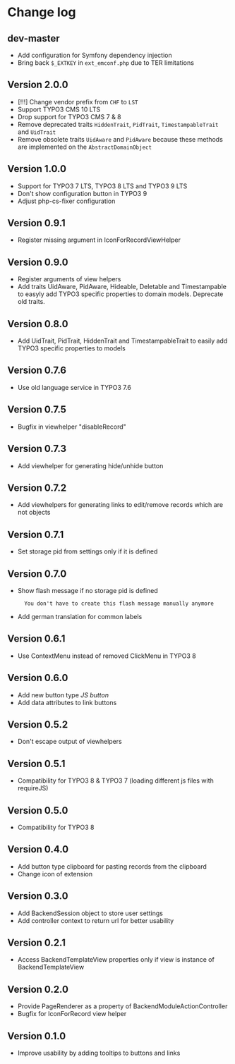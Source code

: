 # Change log

## dev-master
- Add configuration for Symfony dependency injection
- Bring back `$_EXTKEY` in `ext_emconf.php` due to TER limitations

## Version 2.0.0
- [!!!] Change vendor prefix from `CHF` to `LST`
- Support TYPO3 CMS 10 LTS
- Drop support for TYPO3 CMS 7 & 8
- Remove deprecated traits `HiddenTrait`, `PidTrait`, `TimestampableTrait` and `UidTrait`
- Remove obsolete traits `UidAware` and `PidAware` because these methods are implemented on the `AbstractDomainObject`

## Version 1.0.0
- Support for TYPO3 7 LTS, TYPO3 8 LTS and TYPO3 9 LTS
- Don't show configuration button in TYPO3 9
- Adjust php-cs-fixer configuration

## Version 0.9.1
- Register missing argument in IconForRecordViewHelper

## Version 0.9.0
- Register arguments of view helpers
- Add traits UidAware, PidAware, Hideable, Deletable and Timestampable to easyly add TYPO3 specific properties to domain models. Deprecate old traits.

## Version 0.8.0
- Add UidTrait, PidTrait, HiddenTrait and TimestampableTrait to easily add TYPO3 specific properties to models

## Version 0.7.6
- Use old language service in TYPO3 7.6

## Version 0.7.5
- Bugfix in viewhelper "disableRecord"

## Version 0.7.3
- Add viewhelper for generating hide/unhide button

## Version 0.7.2
- Add viewhelpers for generating links to edit/remove records which are not objects

## Version 0.7.1
- Set storage pid from settings only if it is defined

## Version 0.7.0
- Show flash message if no storage pid is defined

        You don't have to create this flash message manually anymore

- Add german translation for common labels

## Version 0.6.1
- Use ContextMenu instead of removed ClickMenu in TYPO3 8

## Version 0.6.0
- Add new button type _JS button_
- Add data attributes to link buttons

## Version 0.5.2
- Don't escape output of viewhelpers

## Version 0.5.1
- Compatibility for TYPO3 8 & TYPO3 7 (loading different js files with requireJS)

## Version 0.5.0
- Compatibility for TYPO3 8

## Version 0.4.0
- Add button type clipboard for pasting records from the clipboard
- Change icon of extension

## Version 0.3.0
- Add BackendSession object to store user settings
- Add controller context to return url for better usability

## Version 0.2.1
- Access BackendTemplateView properties only if view is instance of BackendTemplateView

## Version 0.2.0
- Provide PageRenderer as a property of BackendModuleActionController
- Bugfix for IconForRecord view helper

## Version 0.1.0
- Improve usability by adding tooltips to buttons and links
